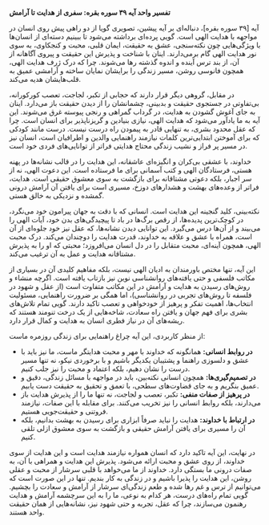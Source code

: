 **تفسیر واحد آیه ۳۹ سوره بقره: سفری از هدایت تا آرامش**

آیه \[۳۹ سوره بقره\]، دنباله‌ای بر آیه پیشین، تصویری گویا از دو راهی پیش
روی انسان در مواجهه با هدایت الهی است. گویی پرده‌ای برداشته می‌شود تا
ببینیم دسته‌ای از انسان‌ها با ویژگی‌هایی چون نکته‌سنجی، عشق به حقیقت، ایمان
قلبی، محبت و کنجکاوی، به سوی نور هدایت الهی گام برمی‌دارند. اینان با
شناخت و پذیرش این حقیقت و پیروی آگاهانه از آن، از بند ترس آینده و اندوه
گذشته رها می‌شوند. چرا که درک ژرف هدایت الهی، همچون فانوسی روشن، مسیر
زندگی را برایشان نمایان ساخته و آرامشی عمیق به قلب‌هایشان هدیه می‌کند.

در مقابل، گروهی دیگر قرار دارند که حجابی از تکبر، لجاجت، تعصب کورکورانه،
بی‌تفاوتی در جستجوی حقیقت و بدبینی، چشمانشان را از دیدن حقیقت باز می‌دارد.
اینان به جای آغوش گشودن به هدایت، در گرداب گمراهی و رنجی پیوسته غرق
می‌شوند. این آیه به ما یادآور می‌شود که هدایت الهی، نیازی بنیادین و
گریزناپذیر برای انسان است. چرا که عقل محدود بشری، به تنهایی قادر به
پیمودن راه درست نیست. درست مانند کودکی که برای آموختن ابتدایی‌ترین کلمات
نیازمند راهنمایی والدین و اطرافیان است، انسان نیز در مسیر پر فراز و نشیب
زندگی محتاج هدایتی فراتر از توانایی‌های فردی خود است.

خداوند، با عشقی بی‌کران و انگیزه‌ای عاشقانه، این هدایت را در قالب نشانه‌ها
در پهنه هستی، فرستادگان الهی و کتب آسمانی برای ما فرستاده است. این دعوت
الهی، نه از سر اجبار، بلکه دعوتی مشتاقانه برای بازگشت به سوی معشوق حقیقی
است. هدایت، فراتر از وعده‌های بهشت و هشدارهای دوزخ، مسیری است برای یافتن
آن آرامش درونی گمشده و نزدیکی به خالق هستی.

نکته‌بینی، کلید گنجینه این هدایت است. انسانی که با دقت به جهان پیرامون
خود می‌نگرد، در کوچک‌ترین پدیده‌ها، از رقص برگ‌ها در باد تا پیچیدگی‌های بدن
خود، آیات الهی را می‌بیند و از آن‌ها درس می‌گیرد. این توانایی دیدن نشانه‌ها،
که عقل نیز خود جلوه‌ای از آن است، همراه با عشق و علاقه به خداوند، قدرت
هدایت را دوچندان می‌کند. درک محبت الهی، همچون آینه‌ای، محبت متقابل را در
دل انسان می‌افروزد؛ محبتی که او را به پذیرش مشتاقانه هدایت و عمل به آن
ترغیب می‌کند.

این آیه، تنها مختص باورمندان به ادیان الهی نیست، بلکه مفاهیم کلیدی آن در
بسیاری از مکاتب فلسفی و حتی یافته‌های روانشناسی نوین نیز بازتاب یافته
است. اگرچه منشاء و روش‌های رسیدن به هدایت و آرامش در این مکاتب متفاوت است
(از عقل و شهود در فلسفه تا روش‌های تجربی در روانشناسی)، اما همگی بر ضرورت
راهنمایی، مسئولیت انتخاب‌ها، اهمیت تفکر و پرهیز از خودخواهی و تعصب تاکید
دارند. گویی تمام تلاش‌های بشری برای فهم جهان و یافتن راه سعادت، شاخه‌هایی
از یک درخت تنومند هستند که ریشه‌های آن در نیاز فطری انسان به هدایت و کمال
قرار دارد.

از منظر کاربردی، این آیه چراغ راهنمایی برای زندگی روزمره ماست:

-   **در روابط انسانی:** همانگونه که خداوند با مهر و محبت هدایتگر ماست،
    ما نیز باید با عشق و دلسوزی راهنما و پشتیبان یکدیگر باشیم و با
    برخوردی نیکو، نه تنها مسیر درست را نشان دهیم، بلکه اعتماد و محبت را
    نیز جلب کنیم.
-   **در تصمیم‌گیری‌ها:** همچون انسانی نکته‌بین، باید در مواجهه با مسائل
    زندگی، دقیق و عمیق بنگریم و به جای قضاوت‌های سطحی، با تعمق و تحقیق به
    حقیقت دست یابیم.
-   **در پرهیز از صفات منفی:** تکبر، تعصب و لجاجت، نه تنها ما را از
    پذیرش هدایت باز می‌دارند، بلکه روابط انسانی را نیز تخریب می‌کنند. برای
    مقابله با این صفات، نیازمند فروتنی و حقیقت‌جویی هستیم.
-   **در ارتباط با خداوند:** هدایت را نباید صرفاً ابزاری برای رسیدن به
    بهشت بدانیم، بلکه آن را مسیری برای یافتن آرامش حقیقی و بازگشت به سوی
    معشوق ازلی تلقی کنیم.

در نهایت، این آیه تاکید دارد که انسان همواره نیازمند هدایت است و این
هدایت از سوی خداوند، از روی عشق و محبت ارائه می‌شود. پذیرش این هدایت و
همراهی با آن، به صفات درونی ما بستگی دارد. خداوند از ما می‌خواهد با قلبی
سرشار از محبت و عقلی روشن، این هدایت را پذیرا باشیم و در زندگی به کار
بندیم. تنها در این صورت است که می‌توانیم از ترس و غم رها شده و طعم
زندگی‌ای سرشار از آرامش و سعادت را بچشیم. گویی تمام راه‌های درست، هر کدام
به نوعی، ما را به این سرچشمه آرامش و هدایت رهنمون می‌سازند، چرا که عقل،
تجربه و حتی شهود نیز، نشانه‌هایی از همان حقیقت واحد هستند.

